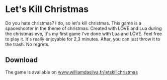 # Let's Kill Christmas

Do you hate christmas? I do, so let's kill christmas.
This game is a spaceshooter in the theme of christmas.
Created with LÖVE and Lua during the christmas eve, it's my first game I've done with Lua and LÖVE.
Feel free to play it. It's really enjoyable for 2,3 minutes. After, you can just throw it to the trash. No regrets.

## Download
The game is available on www.williamdasilva.fr/letskillchristmas
